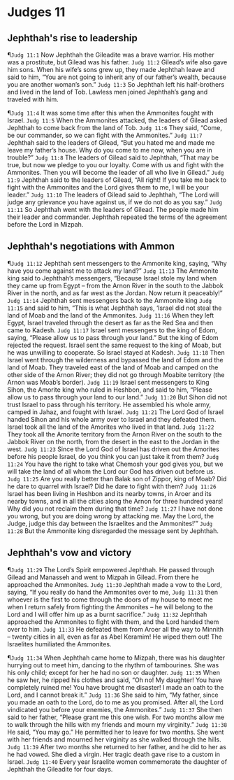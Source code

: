 # Judges 11

## Jephthah's rise to leadership
¶`Judg 11:1` Now Jephthah the Gileadite was a brave warrior. His mother was a prostitute, but Gilead was his father.
`Judg 11:2` Gilead’s wife also gave him sons. When his wife’s sons grew up, they made Jephthah leave and said to him, “You are not going to inherit any of our father’s wealth, because you are another woman’s son.”
`Judg 11:3` So Jephthah left his half-brothers and lived in the land of Tob. Lawless men joined Jephthah’s gang and traveled with him.

¶`Judg 11:4` It was some time after this when the Ammonites fought with Israel.
`Judg 11:5` When the Ammonites attacked, the leaders of Gilead asked Jephthah to come back from the land of Tob.
`Judg 11:6` They said, “Come, be our commander, so we can fight with the Ammonites.”
`Judg 11:7` Jephthah said to the leaders of Gilead, “But you hated me and made me leave my father’s house. Why do you come to me now, when you are in trouble?”
`Judg 11:8` The leaders of Gilead said to Jephthah, “That may be true, but now we pledge to you our loyalty. Come with us and fight with the Ammonites. Then you will become the leader of all who live in Gilead.”
`Judg 11:9` Jephthah said to the leaders of Gilead, “All right! If you take me back to fight with the Ammonites and the Lord gives them to me, I will be your leader.”
`Judg 11:10` The leaders of Gilead said to Jephthah, “The Lord will judge any grievance you have against us, if we do not do as you say.”
`Judg 11:11` So Jephthah went with the leaders of Gilead. The people made him their leader and commander. Jephthah repeated the terms of the agreement before the Lord in Mizpah.

## Jephthah's negotiations with Ammon
¶`Judg 11:12` Jephthah sent messengers to the Ammonite king, saying, “Why have you come against me to attack my land?”
`Judg 11:13` The Ammonite king said to Jephthah’s messengers, “Because Israel stole my land when they came up from Egypt – from the Arnon River in the south to the Jabbok River in the north, and as far west as the Jordan. Now return it peaceably!”
`Judg 11:14` Jephthah sent messengers back to the Ammonite king
`Judg 11:15` and said to him, “This is what Jephthah says, ‘Israel did not steal the land of Moab and the land of the Ammonites.
`Judg 11:16` When they left Egypt, Israel traveled through the desert as far as the Red Sea and then came to Kadesh.
`Judg 11:17` Israel sent messengers to the king of Edom, saying, “Please allow us to pass through your land.” But the king of Edom rejected the request. Israel sent the same request to the king of Moab, but he was unwilling to cooperate. So Israel stayed at Kadesh.
`Judg 11:18` Then Israel went through the wilderness and bypassed the land of Edom and the land of Moab. They traveled east of the land of Moab and camped on the other side of the Arnon River; they did not go through Moabite territory (the Arnon was Moab’s border).
`Judg 11:19` Israel sent messengers to King Sihon, the Amorite king who ruled in Heshbon, and said to him, “Please allow us to pass through your land to our land.”
`Judg 11:20` But Sihon did not trust Israel to pass through his territory. He assembled his whole army, camped in Jahaz, and fought with Israel.
`Judg 11:21` The Lord God of Israel handed Sihon and his whole army over to Israel and they defeated them. Israel took all the land of the Amorites who lived in that land.
`Judg 11:22` They took all the Amorite territory from the Arnon River on the south to the Jabbok River on the north, from the desert in the east to the Jordan in the west.
`Judg 11:23` Since the Lord God of Israel has driven out the Amorites before his people Israel, do you think you can just take it from them?
`Judg 11:24` You have the right to take what Chemosh your god gives you, but we will take the land of all whom the Lord our God has driven out before us.
`Judg 11:25` Are you really better than Balak son of Zippor, king of Moab? Did he dare to quarrel with Israel? Did he dare to fight with them?
`Judg 11:26` Israel has been living in Heshbon and its nearby towns, in Aroer and its nearby towns, and in all the cities along the Arnon for three hundred years! Why did you not reclaim them during that time?
`Judg 11:27` I have not done you wrong, but you are doing wrong by attacking me. May the Lord, the Judge, judge this day between the Israelites and the Ammonites!’”
`Judg 11:28` But the Ammonite king disregarded the message sent by Jephthah.

## Jephthah's vow and victory
¶`Judg 11:29` The Lord’s Spirit empowered Jephthah. He passed through Gilead and Manasseh and went to Mizpah in Gilead. From there he approached the Ammonites.
`Judg 11:30` Jephthah made a vow to the Lord, saying, “If you really do hand the Ammonites over to me,
`Judg 11:31` then whoever is the first to come through the doors of my house to meet me when I return safely from fighting the Ammonites – he will belong to the Lord and I will offer him up as a burnt sacrifice.”
`Judg 11:32` Jephthah approached the Ammonites to fight with them, and the Lord handed them over to him.
`Judg 11:33` He defeated them from Aroer all the way to Minnith – twenty cities in all, even as far as Abel Keramim! He wiped them out! The Israelites humiliated the Ammonites.

¶`Judg 11:34` When Jephthah came home to Mizpah, there was his daughter hurrying out to meet him, dancing to the rhythm of tambourines. She was his only child; except for her he had no son or daughter.
`Judg 11:35` When he saw her, he ripped his clothes and said, “Oh no! My daughter! You have completely ruined me! You have brought me disaster! I made an oath to the Lord, and I cannot break it.”
`Judg 11:36` She said to him, “My father, since you made an oath to the Lord, do to me as you promised. After all, the Lord vindicated you before your enemies, the Ammonites.”
`Judg 11:37` She then said to her father, “Please grant me this one wish. For two months allow me to walk through the hills with my friends and mourn my virginity.”
`Judg 11:38` He said, “You may go.” He permitted her to leave for two months. She went with her friends and mourned her virginity as she walked through the hills.
`Judg 11:39` After two months she returned to her father, and he did to her as he had vowed. She died a virgin. Her tragic death gave rise to a custom in Israel.
`Judg 11:40` Every year Israelite women commemorate the daughter of Jephthah the Gileadite for four days.
